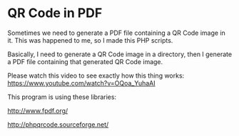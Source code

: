 # QR Code in PDF

Sometimes we need to generate a PDF file containing a QR Code image in it. This was happened to me, so I made this PHP scripts.

Basically, I need to generate a QR Code image in a directory, then I generate a PDF file containing that generated QR Code image.

Please watch this video to see exactly how this thing works: https://www.youtube.com/watch?v=OQoa_YuhaAI

This program is using these libraries:

http://www.fpdf.org/

http://phpqrcode.sourceforge.net/
